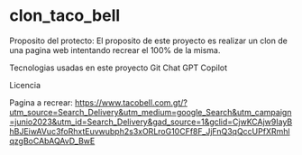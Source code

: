 # clon_taco_bell

Proposito del protecto:
El proposito de este proyecto es realizar un clon de una pagina web intentando recrear el 100% de la misma.

Tecnologias usadas en este proyecto
Git
Chat GPT
Copilot

Licencia

Pagina a recrear: https://www.tacobell.com.gt/?utm_source=Search_Delivery&utm_medium=google_Search&utm_campaign=junio2023&utm_id=Search_Delivery&gad_source=1&gclid=CjwKCAjw9IayBhBJEiwAVuc3foRhxtEuvwubph2s3xORLroG10CFf8F_JjFnQ3qQccUPfXRmhlqzgBoCAbAQAvD_BwE
